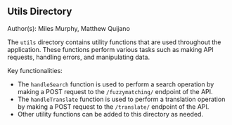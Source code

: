 ## Utils Directory

Author(s): Miles Murphy, Matthew Quijano

The `utils` directory contains utility functions that are used throughout the application. These functions perform various tasks such as making API requests, handling errors, and manipulating data.

Key functionalities:

- The `handleSearch` function is used to perform a search operation by making a POST request to the `/fuzzymatching/` endpoint of the API.
- The `handleTranslate` function is used to perform a translation operation by making a POST request to the `/translate/` endpoint of the API.
- Other utility functions can be added to this directory as needed.
